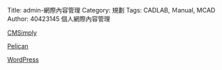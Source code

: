 Title: admin-網際內容管理
Category: 規劃
Tags: CADLAB, Ｍanual, MCAD
Author: 40423145
個人網際內容管理

<!-- PELICAN_END_SUMMARY -->

<a href="http://cmsimply-read40423145.rhcloud.com/get_page?heading=head+1">CMSimply</a>

<a href="http://40423145.github.io/blog/post/index.html">Pelican</a>

<a href="http://wp-read40423145.rhcloud.com/">WordPress</a>
